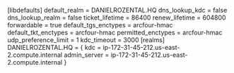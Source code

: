 [libdefaults]
default_realm = DANIELROZENTAL.HQ
dns_lookup_kdc = false
dns_lookup_realm = false
ticket_lifetime = 86400
renew_lifetime = 604800
forwardable = true
default_tgs_enctypes = arcfour-hmac
default_tkt_enctypes = arcfour-hmac
permitted_enctypes = arcfour-hmac
udp_preference_limit = 1
kdc_timeout = 3000
[realms]
DANIELROZENTAL.HQ = {
kdc = ip-172-31-45-212.us-east-2.compute.internal
admin_server = ip-172-31-45-212.us-east-2.compute.internal
}
